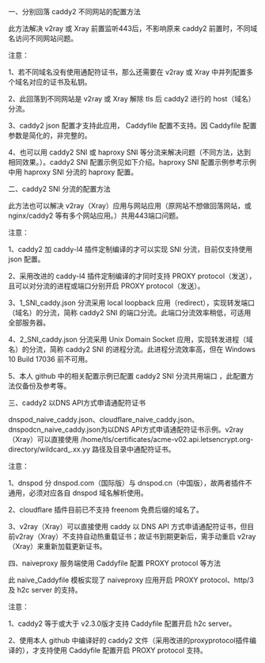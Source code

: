一、分别回落 caddy2 不同网站的配置方法

此方法解决 v2ray 或 Xray 前置监听443后，不影响原来 caddy2 前置时，不同域名访问不同网站问题。

注意：

1、若不同域名没有使用通配符证书，那么还需要在 v2ray 或 Xray 中并列配置多个域名对应的证书及私钥。

2、此回落到不同网站是 v2ray 或 Xray 解除 tls 后 caddy2 进行的 host（域名）分流。

3、caddy2 json 配置才支持此应用， Caddyfile 配置不支持。因 Caddyfile 配置参数是简化的，非完整的。

4、也可以用 caddy2 SNI 或 haproxy SNI 等分流来解决问题（不同方法，达到相同效果。）。caddy2 SNI 配置示例见如下介绍。haproxy SNI 配置示例参考示例中用 haproxy SNI 分流的 haproxy 配置。

二、caddy2 SNI 分流的配置方法

此方法也可以解决 v2ray（Xray）应用与网站应用（原网站不想做回落网站，或 nginx/caddy2 等有多个网站应用。）共用443端口问题。

注意：

1、caddy2 加 caddy-l4 插件定制编译的才可以实现 SNI 分流，目前仅支持使用 json 配置。

2、采用改进的 caddy-l4 插件定制编译的才同时支持 PROXY protocol（发送），且可以对分流的进程或端口分别开启 PROXY protocol（发送）。

3、1_SNI_caddy.json 分流采用 local loopback 应用（redirect），实现转发端口（域名）的分流，简称 caddy2 SNI 的端口分流。此端口分流效率稍低，可适用全部服务器。

4、2_SNI_caddy.json 分流采用 Unix Domain Socket 应用，实现转发进程（域名）的分流，简称 caddy2 SNI 的进程分流。此进程分流效率高，但在 Windows 10 Build 17036 前不可用。

5、本人 github 中的相关配置示例已配置 caddy2 SNI 分流共用端口 ，此配置方法仅备份及参考等。

三、caddy2 以DNS API方式申请通配符证书

dnspod_naive_caddy.json、cloudflare_naive_caddy.json、dnspodcn_naive_caddy.json为以DNS API方式申请通配符证书示例。v2ray（Xray）可以直接使用 /home/tls/certificates/acme-v02.api.letsencrypt.org-directory/wildcard_.xx.yy 路径及目录中通配符证书。

注意：

1、dnspod 分 dnspod.com（国际版）与 dnspod.cn（中国版），故两者插件不通用，必须对应各自 dnspod 域名解析使用。

2、cloudflare 插件目前已不支持 freenom 免费后缀的域名了。

3、v2ray（Xray）可以直接使用 caddy 以 DNS API 方式申请通配符证书，但目前v2ray（Xray）不支持自动热重载证书；故证书到期更新后，需手动重启 v2ray（Xray）来重新加载更新证书。

四、naiveproxy 服务端使用 Caddyfile 配置 PROXY protocol 等方法 

此 naive_Caddyfile 模板实现了 naiveproxy 应用开启 PROXY protocol、http/3及 h2c server 的支持。

注意：

1、caddy2 等于或大于 v2.3.0版才支持 Caddyfile 配置开启 h2c server。

2、使用本人 github 中编译好的 caddy2 文件（采用改进的proxyprotocol插件编译的），才支持使用 Caddyfile 配置开启 PROXY protocol 支持。

